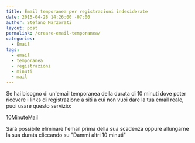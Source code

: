 ```yaml
---
title: Email temporanea per registrazioni indesiderate
date: 2015-04-28 14:26:00 -07:00
author: Stefano Marzorati
layout: post
permalink: /creare-email-temporanea/
categories:
  - Email
tags:
  - email
  - temporanea
  - registrazioni
  - minuti
  - mail
---
```

Se hai bisogno di un'email temporanea della durata di 10 minuti dove poter ricevere i links di registrazione a siti a cui non vuoi dare la tua email reale, puoi usare questo servizio:   

[10MinuteMail](http://10minutemail.com/10MinuteMail/index.html)   

Sarà possibile eliminare l'email prima della sua scadenza oppure allungarne la sua durata cliccando su "Dammi altri 10 minuti"
